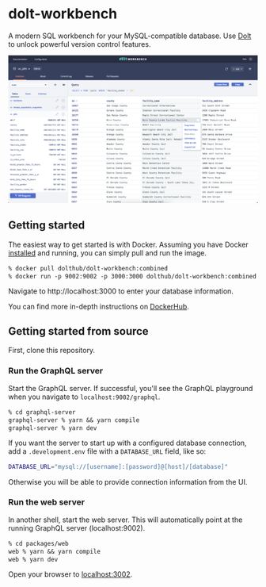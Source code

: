 # dolt-workbench

A modern SQL workbench for your MySQL-compatible database. Use [Dolt](https://doltdb.com) 
to unlock powerful version control features.

![Dolt Workbench](./images/workbench.png)

## Getting started

The easiest way to get started is with Docker. Assuming you have Docker
[installed](https://www.docker.com/get-started/) and running, you can simply pull and run
the image.

```
% docker pull dolthub/dolt-workbench:combined
% docker run -p 9002:9002 -p 3000:3000 dolthub/dolt-workbench:combined
```

Navigate to http://localhost:3000 to enter your database information.

You can find more in-depth instructions on
[DockerHub](https://hub.docker.com/repository/docker/taylorbantle1/dolt-workbench).

## Getting started from source

First, clone this repository.

### Run the GraphQL server

Start the GraphQL server. If successful, you'll see the GraphQL playground when you navigate to `localhost:9002/graphql`.

```
% cd graphql-server
graphql-server % yarn && yarn compile
graphql-server % yarn dev
```

If you want the server to start up with a configured database connection, add a
`.development.env` file with a `DATABASE_URL` field, like so:

```bash
DATABASE_URL="mysql://[username]:[password]@[host]/[database]"
```

Otherwise you will be able to provide connection information from the UI.

### Run the web server

In another shell, start the web server. This will automatically point at the running
GraphQL server (localhost:9002).

```
% cd packages/web
web % yarn && yarn compile
web % yarn dev
```

Open your browser to [localhost:3002](http://localhost:3002).
